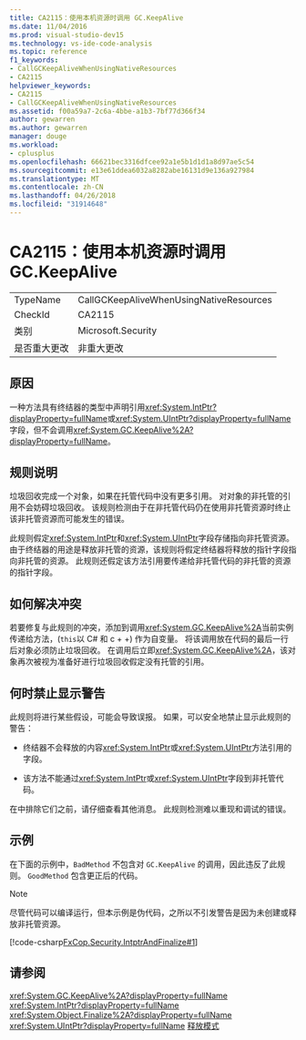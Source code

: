 ```yaml
---
title: CA2115：使用本机资源时调用 GC.KeepAlive
ms.date: 11/04/2016
ms.prod: visual-studio-dev15
ms.technology: vs-ide-code-analysis
ms.topic: reference
f1_keywords:
- CallGCKeepAliveWhenUsingNativeResources
- CA2115
helpviewer_keywords:
- CA2115
- CallGCKeepAliveWhenUsingNativeResources
ms.assetid: f00a59a7-2c6a-4bbe-a1b3-7bf77d366f34
author: gewarren
ms.author: gewarren
manager: douge
ms.workload:
- cplusplus
ms.openlocfilehash: 66621bec3316dfcee92a1e5b1d1d1a8d97ae5c54
ms.sourcegitcommit: e13e61ddea6032a8282abe16131d9e136a927984
ms.translationtype: MT
ms.contentlocale: zh-CN
ms.lasthandoff: 04/26/2018
ms.locfileid: "31914648"
---
```

# <a name="ca2115-call-gckeepalive-when-using-native-resources"></a>CA2115：使用本机资源时调用 GC.KeepAlive
|||
|-|-|
|TypeName|CallGCKeepAliveWhenUsingNativeResources|
|CheckId|CA2115|
|类别|Microsoft.Security|
|是否重大更改|非重大更改|

## <a name="cause"></a>原因
 一种方法具有终结器的类型中声明引用<xref:System.IntPtr?displayProperty=fullName>或<xref:System.UIntPtr?displayProperty=fullName>字段，但不会调用<xref:System.GC.KeepAlive%2A?displayProperty=fullName>。

## <a name="rule-description"></a>规则说明
 垃圾回收完成一个对象，如果在托管代码中没有更多引用。 对对象的非托管的引用不会妨碍垃圾回收。 该规则检测由于在非托管代码仍在使用非托管资源时终止该非托管资源而可能发生的错误。

 此规则假定<xref:System.IntPtr>和<xref:System.UIntPtr>字段存储指向非托管资源。 由于终结器的用途是释放非托管的资源，该规则将假定终结器将释放的指针字段指向非托管的资源。 此规则还假定该方法引用要传递给非托管代码的非托管的资源的指针字段。

## <a name="how-to-fix-violations"></a>如何解决冲突
 若要修复与此规则的冲突，添加到调用<xref:System.GC.KeepAlive%2A>当前实例传递给方法，(`this`以 C# 和 c + +) 作为自变量。 将该调用放在代码的最后一行后对象必须防止垃圾回收。 在调用后立即<xref:System.GC.KeepAlive%2A>，该对象再次被视为准备好进行垃圾回收假定没有托管的引用。

## <a name="when-to-suppress-warnings"></a>何时禁止显示警告
 此规则将进行某些假设，可能会导致误报。 如果，可以安全地禁止显示此规则的警告：

-   终结器不会释放的内容<xref:System.IntPtr>或<xref:System.UIntPtr>方法引用的字段。

-   该方法不能通过<xref:System.IntPtr>或<xref:System.UIntPtr>字段到非托管代码。

 在中排除它们之前，请仔细查看其他消息。 此规则检测难以重现和调试的错误。

## <a name="example"></a>示例
 在下面的示例中，`BadMethod` 不包含对 `GC.KeepAlive` 的调用，因此违反了此规则。 `GoodMethod` 包含更正后的代码。

> [!NOTE]
>  尽管代码可以编译运行，但本示例是伪代码，之所以不引发警告是因为未创建或释放非托管资源。

 [!code-csharp[FxCop.Security.IntptrAndFinalize#1](../code-quality/codesnippet/CSharp/ca2115-call-gc-keepalive-when-using-native-resources_1.cs)]

## <a name="see-also"></a>请参阅
 <xref:System.GC.KeepAlive%2A?displayProperty=fullName> <xref:System.IntPtr?displayProperty=fullName> <xref:System.Object.Finalize%2A?displayProperty=fullName> <xref:System.UIntPtr?displayProperty=fullName> [释放模式](/dotnet/standard/design-guidelines/dispose-pattern)